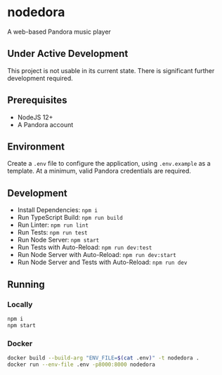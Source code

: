 # nodedora
A web-based Pandora music player

## Under Active Development
This project is not usable in its current state. 
There is significant further development required.

## Prerequisites
- NodeJS 12+
- A Pandora account

## Environment
Create a `.env` file to configure the application, using 
`.env.example` as a template. At a minimum, valid Pandora 
credentials are required. 

## Development
- Install Dependencies: `npm i`
- Run TypeScript Build: `npm run build`
- Run Linter: `npm run lint`
- Run Tests: `npm run test`
- Run Node Server: `npm start`
- Run Tests with Auto-Reload: `npm run dev:test`
- Run Node Server with Auto-Reload: `npm run dev:start`
- Run Node Server and Tests with Auto-Reload: `npm run dev`

## Running
### Locally
```bash
npm i
npm start
```

### Docker
```bash
docker build --build-arg "ENV_FILE=$(cat .env)" -t nodedora .
docker run --env-file .env -p8000:8000 nodedora
```
